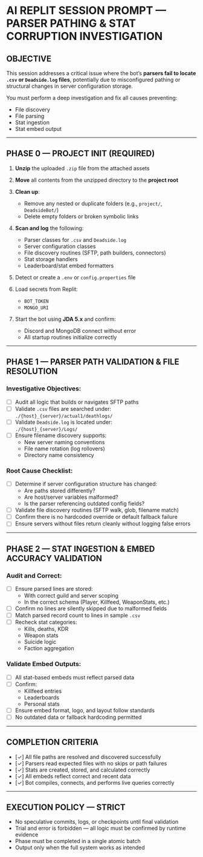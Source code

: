 # AI REPLIT SESSION PROMPT — PARSER PATHING & STAT CORRUPTION INVESTIGATION

## OBJECTIVE

This session addresses a critical issue where the bot’s **parsers fail to locate `.csv` or `Deadside.log` files**, potentially due to misconfigured pathing or structural changes in server configuration storage.

You must perform a deep investigation and fix all causes preventing:
- File discovery
- File parsing
- Stat ingestion
- Stat embed output

---

## PHASE 0 — PROJECT INIT (REQUIRED)

1. **Unzip** the uploaded `.zip` file from the attached assets  
2. **Move** all contents from the unzipped directory to the **project root**  
3. **Clean up**:
   - Remove any nested or duplicate folders (e.g., `project/`, `DeadsideBot/`)  
   - Delete empty folders or broken symbolic links  

4. **Scan and log** the following:
   - Parser classes for `.csv` and `Deadside.log`  
   - Server configuration classes  
   - File discovery routines (SFTP, path builders, connectors)  
   - Stat storage handlers  
   - Leaderboard/stat embed formatters  

5. Detect or create a `.env` or `config.properties` file  
6. Load secrets from Replit:
   - `BOT_TOKEN`  
   - `MONGO_URI`  

7. Start the bot using **JDA 5.x** and confirm:
   - Discord and MongoDB connect without error  
   - All startup routines initialize correctly  

---

## PHASE 1 — PARSER PATH VALIDATION & FILE RESOLUTION

### Investigative Objectives:

- [ ] Audit all logic that builds or navigates SFTP paths  
- [ ] Validate `.csv` files are searched under:  
  `./{host}_{server}/actual1/deathlogs/`  
- [ ] Validate `Deadside.log` is located under:  
  `./{host}_{server}/Logs/`  
- [ ] Ensure filename discovery supports:
  - New server naming conventions  
  - File name rotation (log rollovers)  
  - Directory name consistency  

### Root Cause Checklist:

- [ ] Determine if server configuration structure has changed:
  - Are paths stored differently?  
  - Are host/server variables malformed?  
  - Is the parser referencing outdated config fields?  
- [ ] Validate file discovery routines (SFTP walk, glob, filename match)  
- [ ] Confirm there is no hardcoded override or default fallback failure  
- [ ] Ensure servers without files return cleanly without logging false errors  

---

## PHASE 2 — STAT INGESTION & EMBED ACCURACY VALIDATION

### Audit and Correct:

- [ ] Ensure parsed lines are stored:
  - With correct guild and server scoping  
  - In the correct schema (Player, Killfeed, WeaponStats, etc.)
- [ ] Confirm no lines are silently skipped due to malformed fields  
- [ ] Match parsed record count to lines in sample `.csv`  
- [ ] Recheck stat categories:
  - Kills, deaths, KDR  
  - Weapon stats  
  - Suicide logic  
  - Faction aggregation  

### Validate Embed Outputs:

- [ ] All stat-based embeds must reflect parsed data  
- [ ] Confirm:
  - Killfeed entries  
  - Leaderboards  
  - Personal stats  
- [ ] Ensure embed format, logo, and layout follow standards  
- [ ] No outdated data or fallback hardcoding permitted  

---

## COMPLETION CRITERIA

- [✓] All file paths are resolved and discovered successfully  
- [✓] Parsers read expected files with no skips or path failures  
- [✓] Stats are created, stored, and calculated correctly  
- [✓] All embeds reflect correct and recent data  
- [✓] Bot compiles, connects, and performs live queries correctly

---

## EXECUTION POLICY — STRICT

- No speculative commits, logs, or checkpoints until final validation  
- Trial and error is forbidden — all logic must be confirmed by runtime evidence  
- Phase must be completed in a single atomic batch  
- Output only when the full system works as intended  
